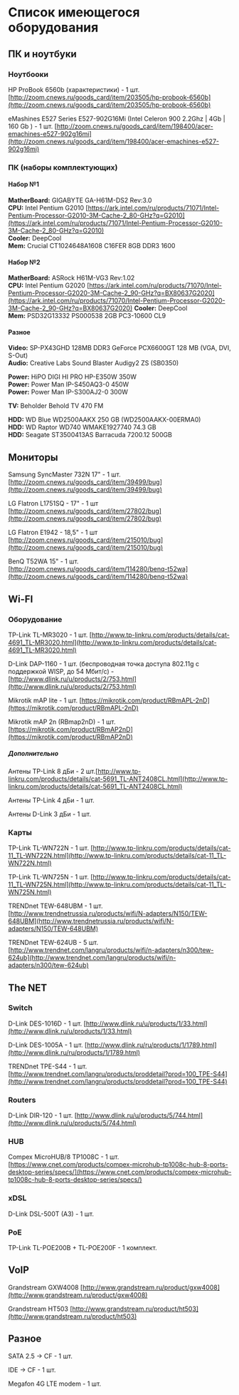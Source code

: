 # Список имеющегося оборудования

## ПК и ноутбуки
### Ноутбооки
HP ProBook 6560b (характеристики) - 1 шт. [http://zoom.cnews.ru/goods_card/item/203505/hp-probook-6560b](http://zoom.cnews.ru/goods_card/item/203505/hp-probook-6560b)

eMashines E527 Series E527-902G16Mi (Intel Celeron 900 2.2Ghz | 4Gb | 160 Gb ) - 1 шт.  [http://zoom.cnews.ru/goods_card/item/198400/acer-emachines-e527-902g16mi](http://zoom.cnews.ru/goods_card/item/198400/acer-emachines-e527-902g16mi)

### ПК (наборы комплектующих)
#### Набор №1

**MatherBoard:** GIGABYTE GA-H61M-DS2 Rev:3.0    
**CPU:** Intel Pentium G2010 [https://ark.intel.com/ru/products/71071/Intel-Pentium-Processor-G2010-3M-Cache-2_80-GHz?q=G2010](https://ark.intel.com/ru/products/71071/Intel-Pentium-Processor-G2010-3M-Cache-2_80-GHz?q=G2010)    
**Cooler:** DeepCool    
**Mem:** Crucial CT1024648A1608 C16FER 8GB DDR3 1600    

#### Набор №2

**MatherBoard:** ASRock H61M-VG3 Rev:1.02    
**CPU:** Intel Pentium G2020 [https://ark.intel.com/ru/products/71070/Intel-Pentium-Processor-G2020-3M-Cache-2_90-GHz?q=BX80637G2020](https://ark.intel.com/ru/products/71070/Intel-Pentium-Processor-G2020-3M-Cache-2_90-GHz?q=BX80637G2020)
**Cooler:** DeepCool    
**Mem:** PSD32G13332 PS000538 2GB PC3-10600 CL9    

#### Разное
**Video:** SP-PX43GHD 128MB DDR3 GeForce PCX6600GT 128 MB (VGA, DVI, S-Out)    
**Audio:** Creative Labs Sound Blaster Audigy2 ZS (SB0350)    

**Power:** HiPO DIGI HI PRO HP-E350W 350W    
**Power:** Power Man IP-S450AQ3-0 450W    
**Power:** Power Man IP-S300AJ2-0 300W    

**TV:** Beholder Behold TV 470 FM

**HDD:** WD Blue WD2500AAKX 250 GB (WD2500AAKX-00ERMA0)    
**HDD:** WD Raptor WD740 WMAKE1927740 74.3 GB    
**HDD:** Seagate ST3500413AS Barracuda 7200.12 500GB    

## Мониторы

Samsung SyncMaster 732N 17" - 1 шт. [http://zoom.cnews.ru/goods_card/item/39499/bug](http://zoom.cnews.ru/goods_card/item/39499/bug)

LG Flatron L1751SQ - 17" - 1 шт [http://zoom.cnews.ru/goods_card/item/27802/bug](http://zoom.cnews.ru/goods_card/item/27802/bug)

LG Flatron E1942 - 18,5" - 1 шт [http://zoom.cnews.ru/goods_card/item/215010/bug](http://zoom.cnews.ru/goods_card/item/215010/bug)

BenQ T52WA 15" - 1 шт. [http://zoom.cnews.ru/goods_card/item/114280/benq-t52wa](http://zoom.cnews.ru/goods_card/item/114280/benq-t52wa)

## Wi-FI
### Оборудование

TP-Link TL-MR3020 - 1 шт. [http://www.tp-linkru.com/products/details/cat-4691_TL-MR3020.html](http://www.tp-linkru.com/products/details/cat-4691_TL-MR3020.html)

D-Link DAP-1160 - 1 шт. (беспроводная точка доступа 802.11g с поддержкой WISP, до 54 Мбит/с) - [http://www.dlink.ru/u/products/2/753.html](http://www.dlink.ru/u/products/2/753.html)

Mikrotik mAP lite - 1 шт. [https://mikrotik.com/product/RBmAPL-2nD](https://mikrotik.com/product/RBmAPL-2nD)

Mikrotik mAP 2n (RBmap2nD) - 1 шт. [https://mikrotik.com/product/RBmAP2nD](https://mikrotik.com/product/RBmAP2nD)

##### Дополнительно

Антены TP-Link 8 дБи - 2 шт.[http://www.tp-linkru.com/products/details/cat-5691_TL-ANT2408CL.html](http://www.tp-linkru.com/products/details/cat-5691_TL-ANT2408CL.html)

Антены TP-Link 4 дБи - 1 шт.

Антены D-Link 3 дБи - 1 шт.

### Карты

TP-Link TL-WN722N - 1 шт. [http://www.tp-linkru.com/products/details/cat-11_TL-WN722N.html](http://www.tp-linkru.com/products/details/cat-11_TL-WN722N.html)

TP-Link TL-WN725N - 1 шт. [http://www.tp-linkru.com/products/details/cat-11_TL-WN725N.html](http://www.tp-linkru.com/products/details/cat-11_TL-WN725N.html)

TRENDnet TEW-648UBM - 1 шт. [http://www.trendnetrussia.ru/products/wifi/N-adapters/N150/TEW-648UBM](http://www.trendnetrussia.ru/products/wifi/N-adapters/N150/TEW-648UBM)

TRENDnet TEW-624UB - 5 шт. [http://www.trendnet.com/langru/products/wifi/n-adapters/n300/tew-624ub](http://www.trendnet.com/langru/products/wifi/n-adapters/n300/tew-624ub)

## The NET

### Switch

D-Link DES-1016D - 1 шт. [http://www.dlink.ru/u/products/1/33.html](http://www.dlink.ru/u/products/1/33.html)

D-Link DES-1005A - 1 шт. [http://www.dlink.ru/ru/products/1/1789.html](http://www.dlink.ru/ru/products/1/1789.html)

TRENDnet TPE-S44 - 1 шт. [http://www.trendnet.com/langru/products/proddetail?prod=100_TPE-S44](http://www.trendnet.com/langru/products/proddetail?prod=100_TPE-S44)


### Routers

D-Link DIR-120 - 1 шт. [http://www.dlink.ru/u/products/5/744.html](http://www.dlink.ru/u/products/5/744.html)

### HUB

Compex MicroHUB/8 TP1008C - 1 шт.[https://www.cnet.com/products/compex-microhub-tp1008c-hub-8-ports-desktop-series/specs/](https://www.cnet.com/products/compex-microhub-tp1008c-hub-8-ports-desktop-series/specs/)

### xDSL
D-Link DSL-500T (A3)  - 1 шт.

### PoE
TP-Link TL-POE200B + TL-POE200F - 1 комплект.

## VoIP

Grandstream GXW4008 [http://www.grandstream.ru/product/gxw4008](http://www.grandstream.ru/product/gxw4008)

Grandstream HT503 [http://www.grandstream.ru/product/ht503](http://www.grandstream.ru/product/ht503)

## Разное

SATA 2.5 -> CF  - 1 шт.

IDE -> CF  - 1 шт.

Megafon 4G LTE modem - 1 шт.
